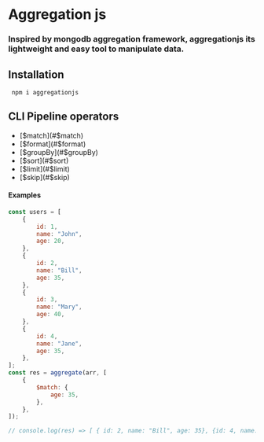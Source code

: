 # Aggregation js

### Inspired by mongodb aggregation framework, aggregationjs its lightweight and easy tool to manipulate data.

## Installation

```
 npm i aggregationjs

```

## CLI Pipeline operators

-   [$match](#$match)
-   [$format](#$format)
-   [$groupBy](#$groupBy)
-   [$sort](#$sort)
-   [$limit](#$limit)
-   [$skip](#$skip)

#### Examples

```js
const users = [
	{
		id: 1,
		name: "John",
		age: 20,
	},
	{
		id: 2,
		name: "Bill",
		age: 35,
	},
	{
		id: 3,
		name: "Mary",
		age: 40,
	},
	{
		id: 4,
		name: "Jane",
		age: 35,
	},
];
const res = aggregate(arr, [
	{
		$match: {
			age: 35,
		},
	},
]);

// console.log(res) => [ { id: 2, name: "Bill", age: 35}, {id: 4, name: "Jane", age: 35} ]
```

